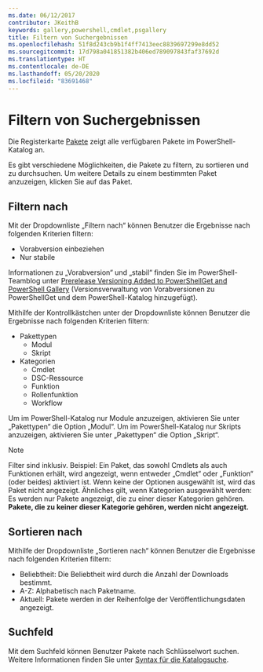 ```yaml
---
ms.date: 06/12/2017
contributor: JKeithB
keywords: gallery,powershell,cmdlet,psgallery
title: Filtern von Suchergebnissen
ms.openlocfilehash: 51f8d243cb9b1f4ff7413eec8839697299e8dd52
ms.sourcegitcommit: 17d798a041851382b406ed789097843faf37692d
ms.translationtype: HT
ms.contentlocale: de-DE
ms.lasthandoff: 05/20/2020
ms.locfileid: "83691468"
---
```

# <a name="filtering-search-results"></a>Filtern von Suchergebnissen

Die Registerkarte [Pakete](https://www.powershellgallery.com/packages) zeigt alle verfügbaren Pakete im PowerShell-Katalog an.

Es gibt verschiedene Möglichkeiten, die Pakete zu filtern, zu sortieren und zu durchsuchen.
Um weitere Details zu einem bestimmten Paket anzuzeigen, klicken Sie auf das Paket.

## <a name="filter-by"></a>Filtern nach

Mit der Dropdownliste „Filtern nach“ können Benutzer die Ergebnisse nach folgenden Kriterien filtern:

- Vorabversion einbeziehen
- Nur stabile

Informationen zu „Vorabversion“ und „stabil“ finden Sie im PowerShell-Teamblog unter [Prerelease Versioning Added to PowerShellGet and PowerShell Gallery](https://blogs.msdn.microsoft.com/powershell/2017/12/05/prerelease-versioning-added-to-powershellget-and-powershell-gallery/) (Versionsverwaltung von Vorabversionen zu PowerShellGet und dem PowerShell-Katalog hinzugefügt).

Mithilfe der Kontrollkästchen unter der Dropdownliste können Benutzer die Ergebnisse nach folgenden Kriterien filtern:

- Pakettypen
  - Modul
  - Skript
- Kategorien
  - Cmdlet
  - DSC-Ressource
  - Funktion
  - Rollenfunktion
  - Workflow

Um im PowerShell-Katalog nur Module anzuzeigen, aktivieren Sie unter „Pakettypen“ die Option „Modul“.
Um im PowerShell-Katalog nur Skripts anzuzeigen, aktivieren Sie unter „Pakettypen“ die Option „Skript“.

> [!NOTE]
> Filter sind inklusiv.
> Beispiel: Ein Paket, das sowohl Cmdlets als auch Funktionen erhält, wird angezeigt, wenn entweder „Cmdlet“ oder „Funktion“ (oder beides) aktiviert ist.
> Wenn keine der Optionen ausgewählt ist, wird das Paket nicht angezeigt.
> Ähnliches gilt, wenn Kategorien ausgewählt werden: Es werden nur Pakete angezeigt, die zu einer dieser Kategorien gehören.
> **Pakete, die zu keiner dieser Kategorie gehören, werden nicht angezeigt.**

## <a name="sort-by"></a>Sortieren nach

Mithilfe der Dropdownliste „Sortieren nach“ können Benutzer die Ergebnisse nach folgenden Kriterien filtern:

- Beliebtheit: Die Beliebtheit wird durch die Anzahl der Downloads bestimmt.
- A-Z: Alphabetisch nach Paketname.
- Aktuell: Pakete werden in der Reihenfolge der Veröffentlichungsdaten angezeigt.

## <a name="search-box"></a>Suchfeld

Mit dem Suchfeld können Benutzer Pakete nach Schlüsselwort suchen.
Weitere Informationen finden Sie unter [Syntax für die Katalogsuche](search-syntax.md).
